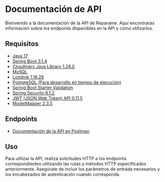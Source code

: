 # Documentación de API

Bienvenido a la documentación de la API de Reparame. Aquí encontrarás información sobre los endpoints disponibles en la API y cómo utilizarlos.

## Requisitos

- [Java 17](https://openjdk.java.net/projects/jdk/17/)
- [Spring Boot 3.1.4](https://spring.io/projects/spring-boot)
- [Cloudinary Java Library 1.24.0](https://github.com/cloudinary/cloudinary_java)
- [MySQL](https://dev.mysql.com/downloads/mysql/)
- [Lombok 1.18.28](https://projectlombok.org/)
- [PostgreSQL (Para desarrollo en tiempo de ejecución)](https://www.postgresql.org/download/)
- [Spring Boot Starter Validation](https://docs.spring.io/spring-framework/docs/current/reference/html/core.html#validation)
- [Spring Security 6.1.2](https://spring.io/projects/spring-security)
- [JWT (JSON Web Token) API 0.11.5](https://github.com/jwtk/jjwt)
- [ModelMapper 2.3.5](http://modelmapper.org/)

## Endpoints

- [Documentación de la API en Postman](https://www.postman.com/nzaeta86/workspace/reparame/documentation/)


## Uso

Para utilizar la API, realiza solicitudes HTTP a los endpoints correspondientes utilizando las rutas y métodos HTTP especificados anteriormente. Asegúrate de incluir los parámetros de entrada necesarios y los encabezados de autenticación cuando corresponda.
